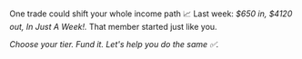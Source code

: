 One trade could shift your whole income path 📈
Last week\: *\$650 in\, \$4120 out\, In Just A Week\!\.* That member started just like you\.

*Choose your tier\. Fund it\. Let\'s help you do the same ✅\.*